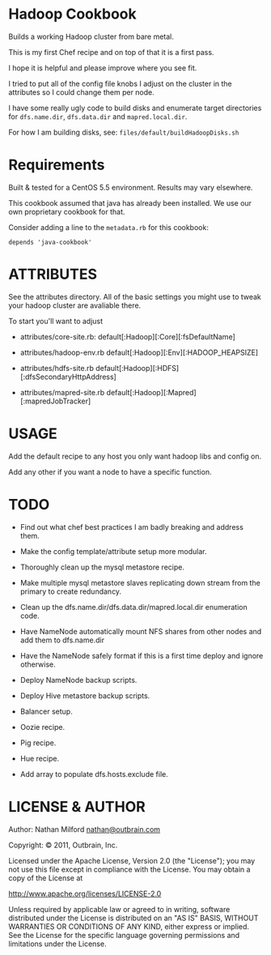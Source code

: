 Hadoop Cookbook
===============

Builds a working Hadoop cluster from bare metal.

This is my first Chef recipe and on top of that it is a first pass.  

I hope it is helpful and please improve where you see fit.

I tried to put all of the config file knobs I adjust on the cluster in the attributes so I could change them per node.

I have some really ugly code to build disks and enumerate target directories for `dfs.name.dir`, `dfs.data.dir` and `mapred.local.dir`.

For how I am building disks, see: `files/default/buildHadoopDisks.sh`

Requirements
============

Built & tested for a CentOS 5.5 environment.  Results may vary elsewhere.

This cookbook assumed that java has already been installed. We use our own proprietary cookbook for that. 

Consider adding a line to the `metadata.rb` for this cookbook:

    depends 'java-cookbook'

ATTRIBUTES
==========

See the attributes directory.  All of the basic settings you might use to tweak your hadoop cluster are avaliable there.

To start you'll want to adjust

* attributes/core-site.rb: default[:Hadoop][:Core][:fsDefaultName]

* attributes/hadoop-env.rb default[:Hadoop][:Env][:HADOOP_HEAPSIZE]

* attributes/hdfs-site.rb default[:Hadoop][:HDFS][:dfsSecondaryHttpAddress]

* attributes/mapred-site.rb default[:Hadoop][:Mapred][:mapredJobTracker]


USAGE
=====

Add the default recipe to any host you only want hadoop libs and config on.

Add any other if you want a node to have a specific function.

TODO
====

* Find out what chef best practices I am badly breaking and address them.

* Make the config template/attribute setup more modular.

* Thoroughly clean up the mysql metastore recipe.

* Make multiple mysql metastore slaves replicating down stream from the primary
  to create redundancy.

* Clean up the dfs.name.dir/dfs.data.dir/mapred.local.dir enumeration code.

* Have NameNode automatically mount NFS shares from other nodes and add them 
  to dfs.name.dir

* Have the NameNode safely format if this is a first time deploy and ignore otherwise.

* Deploy NameNode backup scripts.

* Deploy Hive metastore backup scripts.

* Balancer setup.

* Oozie recipe.

* Pig recipe.

* Hue recipe.

* Add array to populate dfs.hosts.exclude file.

LICENSE & AUTHOR
================

Author: Nathan Milford <nathan@outbrain.com>

Copyright: &copy; 2011, Outbrain, Inc.

Licensed under the Apache License, Version 2.0 (the "License");
you may not use this file except in compliance with the License.
You may obtain a copy of the License at

<http://www.apache.org/licenses/LICENSE-2.0>

Unless required by applicable law or agreed to in writing, software
distributed under the License is distributed on an "AS IS" BASIS,
WITHOUT WARRANTIES OR CONDITIONS OF ANY KIND, either express or implied.
See the License for the specific language governing permissions and
limitations under the License.
